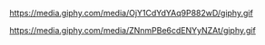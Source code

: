 https://media.giphy.com/media/OjY1CdYdYAq9P882wD/giphy.gif

https://media.giphy.com/media/ZNnmPBe6cdENYyNZAt/giphy.gif
